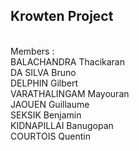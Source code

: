 ## Krowten Project 
<br>
Members :
<br>
BALACHANDRA Thacikaran
<br>
DA SILVA Bruno
<br>
DELPHIN Gilbert
<br>
VARATHALINGAM Mayouran
<br>
JAOUEN Guillaume
<br>
SEKSIK Benjamin
<br>
KIDNAPILLAI Banugopan
<br>
COURTOIS Quentin
 
